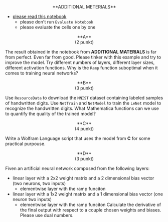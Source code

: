 <center>
**ADDITIONAL METERIALS**
</center>

- [please read this notebook](---ThisDir---/sin.nb)
  - please don't run `Evaluate Notebook` 
  - please evaluate the cells one by one

<center>
**A**
</center>

<center>
(2 punkt)
</center>

The result obtained in the notebook from **ADDITIONAL MATERIALS** is far from perfect.
Even far from good. Please tinker with this example and try to improve the model.
Try different numbers of layers, different layer sizes, different activation functions.
Why is the `Ramp` function suboptimal when it comes to training neural networks?

<center>
**B**
</center>

<center>
(3 punkt)
</center>

Use `ResourceData` to download the `MNIST` dataset containing 
labeled samples of handwritten digits.
Use `NetTrain` and `NetModel` to train the `LeNet` model to recognize
the handwritten digits. What Mathematica functions can we use to 
quantify the quality of the trained model?

<center>
**C**
</center>

<center>
(4 punkt)
</center>

Write a Wolfram Language script that uses the model from **C** for some practical purpouse.

<center>
**D**
</center>

<center>
(3 punkt)
</center>

Fiven an artificial neural network composed from the following layers:
- linear layer with a 2x2 weight matrix and a 2 dimensional bias vector (two neurons, two inputs)
  - elementwise layer with the ramp funciton
- linear layer with a 1x2 weight matrix and a 1 dimensional bias vector (one neuron two inputs)
  - elementwise layer with the ramp funciton
Calculate the derivative of the final output with respect to a couple chosen weights and biases.
Please use dual numbers.


